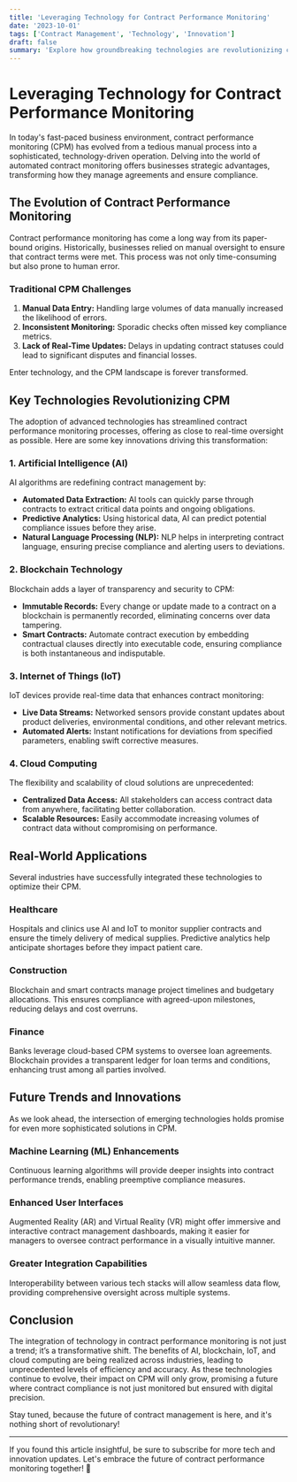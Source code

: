 ```yaml
---
title: 'Leveraging Technology for Contract Performance Monitoring'
date: '2023-10-01'
tags: ['Contract Management', 'Technology', 'Innovation']
draft: false
summary: 'Explore how groundbreaking technologies are revolutionizing contract performance monitoring and driving efficiency in business operations.'
---
```


# Leveraging Technology for Contract Performance Monitoring

In today's fast-paced business environment, contract performance monitoring (CPM) has evolved from a tedious manual process into a sophisticated, technology-driven operation. Delving into the world of automated contract monitoring offers businesses strategic advantages, transforming how they manage agreements and ensure compliance.

## The Evolution of Contract Performance Monitoring

Contract performance monitoring has come a long way from its paper-bound origins. Historically, businesses relied on manual oversight to ensure that contract terms were met. This process was not only time-consuming but also prone to human error.

### Traditional CPM Challenges

1. **Manual Data Entry:** Handling large volumes of data manually increased the likelihood of errors.
2. **Inconsistent Monitoring:** Sporadic checks often missed key compliance metrics.
3. **Lack of Real-Time Updates:** Delays in updating contract statuses could lead to significant disputes and financial losses.

Enter technology, and the CPM landscape is forever transformed.

## Key Technologies Revolutionizing CPM

The adoption of advanced technologies has streamlined contract performance monitoring processes, offering as close to real-time oversight as possible. Here are some key innovations driving this transformation:

### 1. Artificial Intelligence (AI)

AI algorithms are redefining contract management by:

- **Automated Data Extraction:** AI tools can quickly parse through contracts to extract critical data points and ongoing obligations.
- **Predictive Analytics:** Using historical data, AI can predict potential compliance issues before they arise.
- **Natural Language Processing (NLP):** NLP helps in interpreting contract language, ensuring precise compliance and alerting users to deviations.

### 2. Blockchain Technology

Blockchain adds a layer of transparency and security to CPM:

- **Immutable Records:** Every change or update made to a contract on a blockchain is permanently recorded, eliminating concerns over data tampering.
- **Smart Contracts:** Automate contract execution by embedding contractual clauses directly into executable code, ensuring compliance is both instantaneous and indisputable.

### 3. Internet of Things (IoT)

IoT devices provide real-time data that enhances contract monitoring:

- **Live Data Streams:** Networked sensors provide constant updates about product deliveries, environmental conditions, and other relevant metrics.
- **Automated Alerts:** Instant notifications for deviations from specified parameters, enabling swift corrective measures.

### 4. Cloud Computing

The flexibility and scalability of cloud solutions are unprecedented:

- **Centralized Data Access:** All stakeholders can access contract data from anywhere, facilitating better collaboration.
- **Scalable Resources:** Easily accommodate increasing volumes of contract data without compromising on performance.

## Real-World Applications

Several industries have successfully integrated these technologies to optimize their CPM.

### Healthcare

Hospitals and clinics use AI and IoT to monitor supplier contracts and ensure the timely delivery of medical supplies. Predictive analytics help anticipate shortages before they impact patient care.

### Construction

Blockchain and smart contracts manage project timelines and budgetary allocations. This ensures compliance with agreed-upon milestones, reducing delays and cost overruns.

### Finance

Banks leverage cloud-based CPM systems to oversee loan agreements. Blockchain provides a transparent ledger for loan terms and conditions, enhancing trust among all parties involved.

## Future Trends and Innovations

As we look ahead, the intersection of emerging technologies holds promise for even more sophisticated solutions in CPM.

### Machine Learning (ML) Enhancements

Continuous learning algorithms will provide deeper insights into contract performance trends, enabling preemptive compliance measures.

### Enhanced User Interfaces

Augmented Reality (AR) and Virtual Reality (VR) might offer immersive and interactive contract management dashboards, making it easier for managers to oversee contract performance in a visually intuitive manner.

### Greater Integration Capabilities

Interoperability between various tech stacks will allow seamless data flow, providing comprehensive oversight across multiple systems.

## Conclusion

The integration of technology in contract performance monitoring is not just a trend; it’s a transformative shift. The benefits of AI, blockchain, IoT, and cloud computing are being realized across industries, leading to unprecedented levels of efficiency and accuracy. As these technologies continue to evolve, their impact on CPM will only grow, promising a future where contract compliance is not just monitored but ensured with digital precision.

Stay tuned, because the future of contract management is here, and it's nothing short of revolutionary!

---

If you found this article insightful, be sure to subscribe for more tech and innovation updates. Let's embrace the future of contract performance monitoring together! 🚀